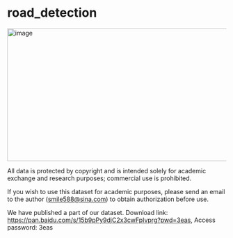 # road_detection

<img width="554" height="305" alt="image" src="https://github.com/user-attachments/assets/4c056210-c4f7-432b-bb12-ed2a54bce9cd" />


All data is protected by copyright and is intended solely for academic exchange and research purposes; commercial use is prohibited.   

If you wish to use this dataset for academic purposes, please send an email to the author (smile588@sina.com) to obtain authorization before use.  


We have published a part of our dataset. Download link: https://pan.baidu.com/s/15b9pPy9djC2x3cwFpIvprg?pwd=3eas, Access password: 3eas 


